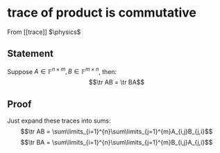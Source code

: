 # trace of product is commutative
From [[trace]]
$\physics$
## Statement
Suppose $A \in \mathbb{F}^{n\times m}, B \in \mathbb{F}^{m \times n}$, then:
$$\tr AB = \tr BA$$

## Proof
Just expand these traces into sums:
$$\tr AB = \sum\limits_{i=1}^{n}\sum\limits_{j=1}^{m}A_{i,j}B_{j,i}$$
$$\tr BA = \sum\limits_{i=1}^{n}\sum\limits_{j=1}^{m}B_{i,j}A_{j,i}$$

